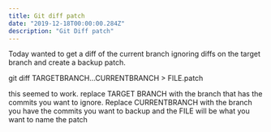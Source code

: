 ```yaml
---
title: Git diff patch
date: "2019-12-18T00:00:00.284Z"
description: "Git Diff patch"
---
```


Today wanted to get a diff of the current branch ignoring diffs on the target branch and create a backup patch.

git diff TARGETBRANCH...CURRENTBRANCH > FILE.patch

this seemed to work. replace TARGET BRANCH with the branch that has the commits you want to ignore.  Replace CURRENTBRANCH with the branch you have the commits you want to backup and the FILE will be what you want to name the patch
